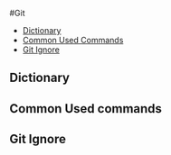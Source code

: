 #Git

- [Dictionary](#dictionary)
- [Common Used Commands](#common-used-commands)
- [Git Ignore](#git-ignore)


## Dictionary

## Common Used commands

## Git Ignore
